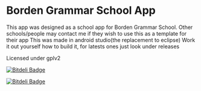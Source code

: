 Borden Grammar School App
=========================

This app was designed as a school app for Borden Grammar School.
Other schools/people may contact me if they wish to use this as a template for their app
This was made in android studio(the replacement to eclipse)
Work it out yourself how to build it, for latests ones just look under releases

Licensed under gplv2


[![Bitdeli Badge](https://d2weczhvl823v0.cloudfront.net/epicfinley/borden-app/trend.png)](https://bitdeli.com/free "Bitdeli Badge")



[![Bitdeli Badge](https://d2weczhvl823v0.cloudfront.net/epicfinley/borden-app/trend.png)](https://bitdeli.com/free "Bitdeli Badge")

